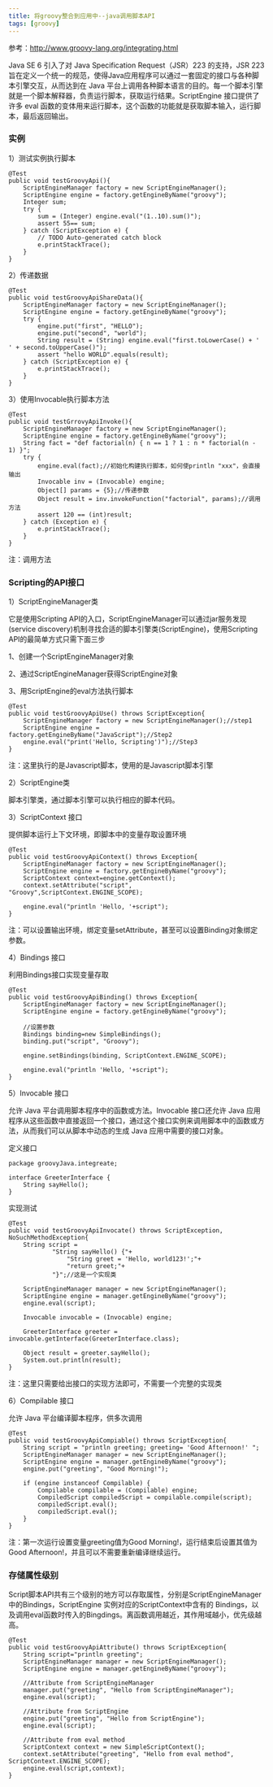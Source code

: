 ```yaml
---
title: 将groovy整合到应用中--java调用脚本API
tags: [groovy]
---
```


参考：http://www.groovy-lang.org/integrating.html

Java SE 6 引入了对 Java Specification Request（JSR）223 的支持，JSR 223旨在定义一个统一的规范，使得Java应用程序可以通过一套固定的接口与各种脚本引擎交互，从而达到在 Java 平台上调用各种脚本语言的目的。每一个脚本引擎就是一个脚本解释器，负责运行脚本，获取运行结果。ScriptEngine 接口提供了许多 eval 函数的变体用来运行脚本，这个函数的功能就是获取脚本输入，运行脚本，最后返回输出。

### 实例

1）测试实例执行脚本

```
@Test
public void testGroovyApi(){
    ScriptEngineManager factory = new ScriptEngineManager();
    ScriptEngine engine = factory.getEngineByName("groovy");
    Integer sum;
    try {
        sum = (Integer) engine.eval("(1..10).sum()");
        assert 55== sum;
    } catch (ScriptException e) {
        // TODO Auto-generated catch block
        e.printStackTrace();
    }
}
```

2）传递数据

```
@Test
public void testGroovyApiShareData(){
    ScriptEngineManager factory = new ScriptEngineManager();
    ScriptEngine engine = factory.getEngineByName("groovy");
    try {
        engine.put("first", "HELLO");
        engine.put("second", "world");
        String result = (String) engine.eval("first.toLowerCase() + ' ' + second.toUpperCase()");
        assert "hello WORLD".equals(result);
    } catch (ScriptException e) {
        e.printStackTrace();
    }
}
```

3）使用Invocable执行脚本方法

```
@Test
public void testGrrovyApiInvoke(){
    ScriptEngineManager factory = new ScriptEngineManager();
    ScriptEngine engine = factory.getEngineByName("groovy");
    String fact = "def factorial(n) { n == 1 ? 1 : n * factorial(n - 1) }";
    try {
        engine.eval(fact);//初始化构建执行脚本，如何使println "xxx"，会直接输出
        Invocable inv = (Invocable) engine;
        Object[] params = {5};//传递参数
        Object result = inv.invokeFunction("factorial", params);//调用方法
        assert 120 == (int)result;
    } catch (Exception e) {
        e.printStackTrace();
    }
}
```

注：调用方法

### Scripting的API接口

1）ScriptEngineManager类

它是使用Scripting API的入口，ScriptEngineManager可以通过jar服务发现(service discovery)机制寻找合适的脚本引擎类(ScriptEngine)，使用Scripting API的最简单方式只需下面三步

1、创建一个ScriptEngineManager对象

2、通过ScriptEngineManager获得ScriptEngine对象

3、用ScriptEngine的eval方法执行脚本

```
@Test
public void testGroovyApiUse() throws ScriptException{
    ScriptEngineManager factory = new ScriptEngineManager();//step1
    ScriptEngine engine = factory.getEngineByName("JavaScript");//Step2
    engine.eval("print('Hello, Scripting')");//Step3
}
```

注：这里执行的是Javascript脚本，使用的是Javascript脚本引擎

2）ScriptEngine类

脚本引擎类，通过脚本引擎可以执行相应的脚本代码。

3）ScriptContext 接口

提供脚本运行上下文环境，即脚本中的变量存取设置环境

```
@Test
public void testGroovyApiContext() throws Exception{
    ScriptEngineManager factory = new ScriptEngineManager();
    ScriptEngine engine = factory.getEngineByName("groovy");   
    ScriptContext context=engine.getContext();
    context.setAttribute("script", "Groovy",ScriptContext.ENGINE_SCOPE);
    
    engine.eval("println 'Hello, '+script");
}
```

注：可以设置输出环境，绑定变量setAttribute，甚至可以设置Binding对象绑定参数。

4）Bindings 接口

利用Bindings接口实现变量存取

```
@Test
public void testGroovyApiBinding() throws Exception{
    ScriptEngineManager factory = new ScriptEngineManager();
    ScriptEngine engine = factory.getEngineByName("groovy");
    
    //设置参数
    Bindings binding=new SimpleBindings();
    binding.put("script", "Groovy");
    
    engine.setBindings(binding, ScriptContext.ENGINE_SCOPE);
    
    engine.eval("println 'Hello, '+script");
}
```

5）Invocable 接口

允许 Java 平台调用脚本程序中的函数或方法。Invocable 接口还允许 Java 应用程序从这些函数中直接返回一个接口，通过这个接口实例来调用脚本中的函数或方法，从而我们可以从脚本中动态的生成 Java 应用中需要的接口对象。

定义接口

```
package groovyJava.integreate;

interface GreeterInterface {
    String sayHello();
}
```

实现测试

```
@Test
public void testGroovyApiInvocate() throws ScriptException, NoSuchMethodException{
    String script = 
            "String sayHello() {"+
                "String greet = 'Hello, world123!';"+
                "return greet;"+
            "}";//这是一个实现类
    
    ScriptEngineManager manager = new ScriptEngineManager();
    ScriptEngine engine = manager.getEngineByName("groovy");
    engine.eval(script);
    
    Invocable invocable = (Invocable) engine; 
    
    GreeterInterface greeter = invocable.getInterface(GreeterInterface.class);
    
    Object result = greeter.sayHello();
    System.out.println(result);  
}
```

注：这里只需要给出接口的实现方法即可，不需要一个完整的实现类

6）Compilable 接口

允许 Java 平台编译脚本程序，供多次调用

```
@Test
public void testGroovyApiCompiable() throws ScriptException{
    String script = "println greeting; greeting= 'Good Afternoon!' ";
    ScriptEngineManager manager = new ScriptEngineManager();
    ScriptEngine engine = manager.getEngineByName("groovy");
    engine.put("greeting", "Good Morning!");
   
    if (engine instanceof Compilable) {
        Compilable compilable = (Compilable) engine;
        CompiledScript compiledScript = compilable.compile(script);
        compiledScript.eval();
        compiledScript.eval();
    }
}
```

注：第一次运行设置变量greeting值为Good Morning!，运行结束后设置其值为Good Afternoon!，并且可以不需要重新编译继续运行。

### 存储属性级别

Script脚本API共有三个级别的地方可以存取属性，分别是ScriptEngineManager中的Bindings，ScriptEngine 实例对应的ScriptContext中含有的 Bindings，以及调用eval函数时传入的Bingdings。离函数调用越近，其作用域越小，优先级越高。

```
@Test
public void testGroovyApiAttribute() throws ScriptException{
    String script="println greeting";
    ScriptEngineManager manager = new ScriptEngineManager();
    ScriptEngine engine = manager.getEngineByName("groovy");
   
    //Attribute from ScriptEngineManager
    manager.put("greeting", "Hello from ScriptEngineManager");
    engine.eval(script);

    //Attribute from ScriptEngine
    engine.put("greeting", "Hello from ScriptEngine");
    engine.eval(script);

    //Attribute from eval method
    ScriptContext context = new SimpleScriptContext();
    context.setAttribute("greeting", "Hello from eval method", ScriptContext.ENGINE_SCOPE);
    engine.eval(script,context);
}
```